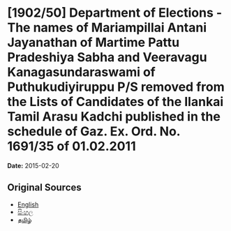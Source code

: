 # [1902/50] Department of Elections - The names of Mariampillai Antani Jayanathan of Martime Pattu Pradeshiya Sabha and Veeravagu Kanagasundaraswami of Puthukudiyiruppu P/S removed from the Lists of Candidates of the Ilankai Tamil Arasu Kadchi published in the schedule of Gaz. Ex. Ord. No. 1691/35 of 01.02.2011

**Date:** 2015-02-20

## Original Sources

- [English](https://documents.gov.lk/view/extra-gazettes/2015/2/1902-50_E.pdf)
- [සිංහල](https://documents.gov.lk/view/extra-gazettes/2015/2/1902-50_S.pdf)
- [தமிழ்](https://documents.gov.lk/view/extra-gazettes/2015/2/1902-50_T.pdf)

